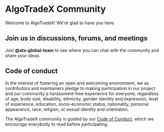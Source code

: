 # AlgoTradeX Community
Welcome to AlgoTradeX! We're glad to have you here.


## Join us in discussions, forums, and meetings

Join **@atx-global-team** to see where you can chat with the community and share your ideas.

## Code of conduct

In the interest of fostering an open and welcoming environment, we as contributors and maintainers pledge to making participation in our project and our community a harassment-free experience for everyone, regardless of age, body size, disability, ethnicity, gender identity and expression, level of experience, education, socio-economic status, nationality, personal appearance, race, religion, or sexual identity and orientation.

The AlgoTradeX community is guided by our [Code of Conduct](https://github.com/algotradeX/atx-community/blob/master/CODE_OF_CONDUCT.md), which we encourage everybody to read before participating.
